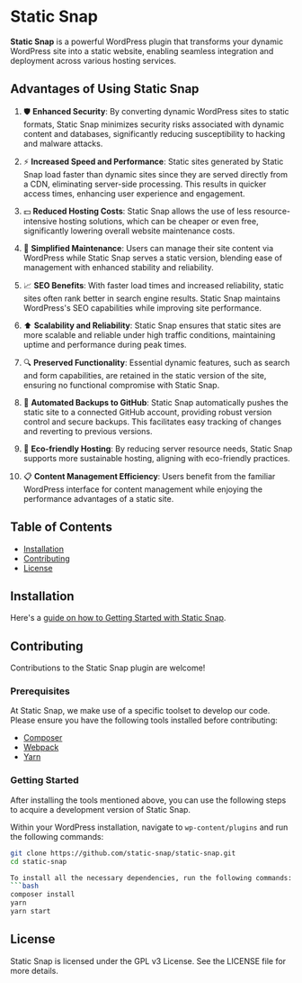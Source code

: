 # Static Snap

**Static Snap** is a powerful WordPress plugin that transforms your dynamic WordPress site into a static website, enabling seamless integration and deployment across various hosting services.

## Advantages of Using Static Snap

1. :shield: **Enhanced Security**: By converting dynamic WordPress sites to static formats, Static Snap minimizes security risks associated with dynamic content and databases, significantly reducing susceptibility to hacking and malware attacks.

2. :zap: **Increased Speed and Performance**: Static sites generated by Static Snap load faster than dynamic sites since they are served directly from a CDN, eliminating server-side processing. This results in quicker access times, enhancing user experience and engagement.

3. :dollar: **Reduced Hosting Costs**: Static Snap allows the use of less resource-intensive hosting solutions, which can be cheaper or even free, significantly lowering overall website maintenance costs.

4. :wrench: **Simplified Maintenance**: Users can manage their site content via WordPress while Static Snap serves a static version, blending ease of management with enhanced stability and reliability.

5. :chart_with_upwards_trend: **SEO Benefits**: With faster load times and increased reliability, static sites often rank better in search engine results. Static Snap maintains WordPress's SEO capabilities while improving site performance.

6. :arrow_up: **Scalability and Reliability**: Static Snap ensures that static sites are more scalable and reliable under high traffic conditions, maintaining uptime and performance during peak times.

7. :mag: **Preserved Functionality**: Essential dynamic features, such as search and form capabilities, are retained in the static version of the site, ensuring no functional compromise with Static Snap.

8. :repeat: **Automated Backups to GitHub**: Static Snap automatically pushes the static site to a connected GitHub account, providing robust version control and secure backups. This facilitates easy tracking of changes and reverting to previous versions.

9. :deciduous_tree: **Eco-friendly Hosting**: By reducing server resource needs, Static Snap supports more sustainable hosting, aligning with eco-friendly practices.

10. :clipboard: **Content Management Efficiency**: Users benefit from the familiar WordPress interface for content management while enjoying the performance advantages of a static site.

## Table of Contents

- [Installation](#installation)
- [Contributing](#contributing)
- [License](#license)

## Installation

Here's a [guide on how to Getting Started with Static Snap](https://docs.staticsnap.com/en/getting-started/).

## Contributing

Contributions to the Static Snap plugin are welcome!

### Prerequisites

At Static Snap, we make use of a specific toolset to develop our code. Please ensure you have the following tools installed before contributing:

- [Composer](https://getcomposer.org/)
- [Webpack](https://webpack.js.org/)
- [Yarn](https://yarnpkg.com/)

### Getting Started

After installing the tools mentioned above, you can use the following steps to acquire a development version of Static Snap.

Within your WordPress installation, navigate to `wp-content/plugins` and run the following commands:

````bash
git clone https://github.com/static-snap/static-snap.git
cd static-snap

To install all the necessary dependencies, run the following commands:
```bash
composer install
yarn
yarn start
````

## License

Static Snap is licensed under the GPL v3 License. See the LICENSE file for more details.
